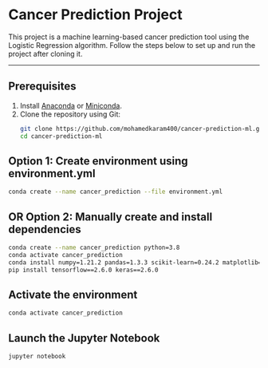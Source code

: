 # **Cancer Prediction Project**

This project is a machine learning-based cancer prediction tool using the Logistic Regression algorithm. Follow the steps below to set up and run the project after cloning it.

---

## **Prerequisites**
1. Install [Anaconda](https://www.anaconda.com/) or [Miniconda](https://docs.conda.io/en/latest/miniconda.html).
2. Clone the repository using Git:
   ```bash
   git clone https://github.com/mohamedkaram400/cancer-prediction-ml.git
   cd cancer-prediction-ml

## Option 1: Create environment using environment.yml
```bash
conda create --name cancer_prediction --file environment.yml
```
## OR Option 2: Manually create and install dependencies
```bash
conda create --name cancer_prediction python=3.8
conda activate cancer_prediction
conda install numpy=1.21.2 pandas=1.3.3 scikit-learn=0.24.2 matplotlib=3.4.3 jupyter
pip install tensorflow==2.6.0 keras==2.6.0
```
## Activate the environment
```bash
conda activate cancer_prediction
```
## Launch the Jupyter Notebook
```bash
jupyter notebook
```

